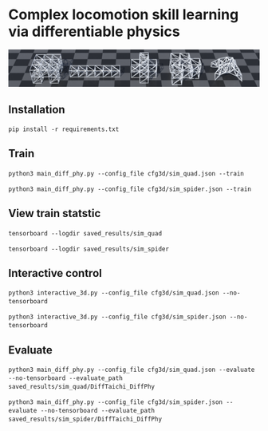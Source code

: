 # Complex locomotion skill learning via differentiable physics
![Agents](./imgs/3d_collection.png)

## Installation
```pip install -r requirements.txt```

## Train
```python3 main_diff_phy.py --config_file cfg3d/sim_quad.json --train```

```python3 main_diff_phy.py --config_file cfg3d/sim_spider.json --train```

## View train statstic
```tensorboard --logdir saved_results/sim_quad```

```tensorboard --logdir saved_results/sim_spider```

## Interactive control
```python3 interactive_3d.py --config_file cfg3d/sim_quad.json --no-tensorboard```

```python3 interactive_3d.py --config_file cfg3d/sim_spider.json --no-tensorboard```

## Evaluate
```python3 main_diff_phy.py --config_file cfg3d/sim_quad.json --evaluate --no-tensorboard --evaluate_path saved_results/sim_quad/DiffTaichi_DiffPhy```

```python3 main_diff_phy.py --config_file cfg3d/sim_spider.json --evaluate --no-tensorboard --evaluate_path saved_results/sim_spider/DiffTaichi_DiffPhy```

